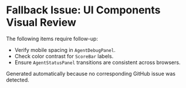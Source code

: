# Fallback Issue: UI Components Visual Review

The following items require follow-up:

- Verify mobile spacing in `AgentDebugPanel`.
- Check color contrast for `ScoreBar` labels.
- Ensure `AgentStatusPanel` transitions are consistent across browsers.

Generated automatically because no corresponding GitHub issue was detected.
